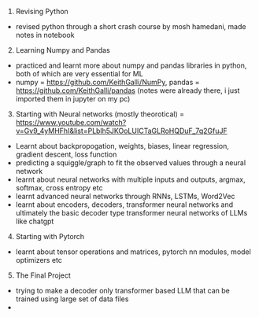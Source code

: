 1. Revising Python
- revised python through a short crash course by mosh hamedani, made notes in notebook


2. Learning Numpy and Pandas
- practiced and learnt more about numpy and pandas libraries in python, both of which are very essential for ML
- numpy = https://github.com/KeithGalli/NumPy, pandas = https://github.com/KeithGalli/pandas (notes were already there, i just imported them in jupyter on my pc)


3. Starting with Neural networks (mostly theorotical) = https://www.youtube.com/watch?v=Gv9_4yMHFhI&list=PLblh5JKOoLUICTaGLRoHQDuF_7q2GfuJF
- Learnt about backpropogation, weights, biases, linear regression, gradient descent, loss function
- predicting a squiggle/graph to fit the observed values through a neural network
- learnt about neural networks with multiple inputs and outputs, argmax, softmax, cross entropy etc
- learnt advanced neural networks through RNNs, LSTMs, Word2Vec
- learnt about encoders, decoders, transformer neural networks and ultimately the basic decoder type transformer neural networks of LLMs like chatgpt


4. Starting with Pytorch
- learnt about tensor operations and matrices, pytorch nn modules, model optimizers etc

5. The Final Project
- trying to make a decoder only transformer based LLM that can be trained using large set of data files
- 
